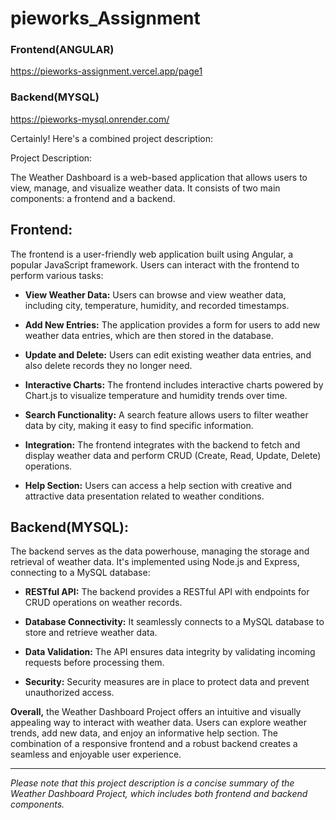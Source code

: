 # pieworks_Assignment

### Frontend(ANGULAR)
https://pieworks-assignment.vercel.app/page1

### Backend(MYSQL)
https://pieworks-mysql.onrender.com/

Certainly! Here's a combined project description:



 Project Description:

The Weather Dashboard is a web-based application that allows users to view, manage, and visualize weather data. It consists of two main components: a frontend and a backend.

## Frontend:

The frontend is a user-friendly web application built using Angular, a popular JavaScript framework. Users can interact with the frontend to perform various tasks:

- **View Weather Data:** Users can browse and view weather data, including city, temperature, humidity, and recorded timestamps.

- **Add New Entries:** The application provides a form for users to add new weather data entries, which are then stored in the database.

- **Update and Delete:** Users can edit existing weather data entries, and also delete records they no longer need.

- **Interactive Charts:** The frontend includes interactive charts powered by Chart.js to visualize temperature and humidity trends over time.

- **Search Functionality:** A search feature allows users to filter weather data by city, making it easy to find specific information.

- **Integration:** The frontend integrates with the backend to fetch and display weather data and perform CRUD (Create, Read, Update, Delete) operations.

- **Help Section:** Users can access a help section with creative and attractive data presentation related to weather conditions.

## Backend(MYSQL):

The backend serves as the data powerhouse, managing the storage and retrieval of weather data. It's implemented using Node.js and Express, connecting to a MySQL database:

- **RESTful API:** The backend provides a RESTful API with endpoints for CRUD operations on weather records.

- **Database Connectivity:** It seamlessly connects to a MySQL database to store and retrieve weather data.

- **Data Validation:** The API ensures data integrity by validating incoming requests before processing them.

- **Security:** Security measures are in place to protect data and prevent unauthorized access.

**Overall,** the Weather Dashboard Project offers an intuitive and visually appealing way to interact with weather data. Users can explore weather trends, add new data, and enjoy an informative help section. The combination of a responsive frontend and a robust backend creates a seamless and enjoyable user experience.

---

*Please note that this project description is a concise summary of the Weather Dashboard Project, which includes both frontend and backend components.*
